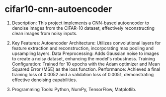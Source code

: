 # cifar10-cnn-autoencoder
1) Description:
   This project implements a CNN-based autoencoder to denoise images from the CIFAR-10 dataset, effectively reconstructing clean images from noisy inputs.

2) Key Features:
  Autoencoder Architecture: Utilizes convolutional layers for feature extraction and reconstruction, incorporating max pooling and upsampling layers.
  Data Preprocessing: Adds Gaussian noise to images to create a noisy dataset, enhancing the model's robustness.
  Training Configuration: Trained for 10 epochs with the Adam optimizer and Mean Squared Error (MSE) as the loss function.
  Performance: Achieved a final training loss of 0.0052 and a validation loss of 0.0051, demonstrating effective denoising capabilities.

3) Programming Tools: 
  Python, NumPy, TensorFlow, Matplotlib.
